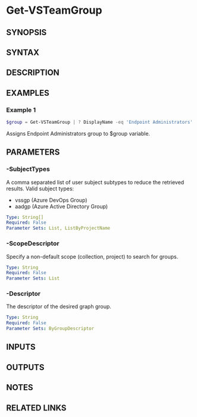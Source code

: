 <!-- #include "./common/header.md" -->

# Get-VSTeamGroup

## SYNOPSIS

<!-- #include "./synopsis/Get-VSTeamGroup.md" -->

## SYNTAX

## DESCRIPTION

<!-- #include "./synopsis/Get-VSTeamGroup.md" -->

## EXAMPLES

### Example 1

```powershell
$group = Get-VSTeamGroup | ? DisplayName -eq 'Endpoint Administrators'
```

Assigns Endpoint Administrators group to $group variable.

## PARAMETERS

### -SubjectTypes

A comma separated list of user subject subtypes to reduce the retrieved results.
Valid subject types:

- vssgp (Azure DevOps Group)
- aadgp (Azure Active Directory Group)

```yaml
Type: String[]
Required: False
Parameter Sets: List, ListByProjectName
```

### -ScopeDescriptor

Specify a non-default scope (collection, project) to search for groups.

```yaml
Type: String
Required: False
Parameter Sets: List
```

### -Descriptor

The descriptor of the desired graph group.

```yaml
Type: String
Required: False
Parameter Sets: ByGroupDescriptor
```

<!-- #include "./params/projectName.md" -->

## INPUTS

## OUTPUTS

## NOTES

<!-- #include "./common/prerequisites.md" -->

## RELATED LINKS

<!-- #include "./common/related.md" -->
